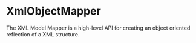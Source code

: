 # XmlObjectMapper
The XML Model Mapper is a high-level API for creating an object oriented reflection of a XML structure. 
